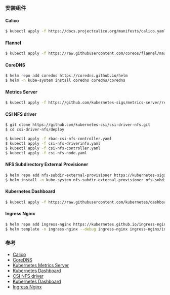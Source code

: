 ### 安装组件

#### Calico

```bash
$ kubectl apply -f https://docs.projectcalico.org/manifests/calico.yaml
```

#### Flannel

```bash
$ kubectl apply -f https://raw.githubusercontent.com/coreos/flannel/master/Documentation/kube-flannel.yml
```

#### CoreDNS

```bash
$ helm repo add coredns https://coredns.github.io/helm
$ helm -n kube-system install coredns coredns/coredns
```

#### Metrics Server

```bash
$ kubectl apply -f https://github.com/kubernetes-sigs/metrics-server/releases/latest/download/components.yaml 
```

#### CSI NFS driver

```bash
$ git clone https://github.com/kubernetes-csi/csi-driver-nfs.git
$ cd csi-driver-nfs/deploy

$ kubectl apply -f rbac-csi-nfs-controller.yaml
$ kubectl apply -f csi-nfs-driverinfo.yaml
$ kubectl apply -f csi-nfs-controller.yaml
$ kubectl apply -f csi-nfs-node.yaml
```

#### NFS Subdirectory External Provisioner

```bash
$ helm repo add nfs-subdir-external-provisioner https://kubernetes-sigs.github.io/nfs-subdir-external-provisioner/
$ helm install -n kube-system nfs-subdir-external-provisioner nfs-subdir-external-provisioner/nfs-subdir-external-provisioner
```

#### Kubernetes Dashboard

```bash
$ kubectl apply -f https://raw.githubusercontent.com/kubernetes/dashboard/v2.3.1/aio/deploy/recommended.yaml
```

#### Ingress Nginx

```bash
$ helm repo add ingress-nginx https://kubernetes.github.io/ingress-nginx
$ helm template -n ingress-nginx --debug ingress-nginx ingress-nginx/ingress-nginx
```

### 参考

- [Calico](https://docs.projectcalico.org/)
- [CoreDNS](https://coredns.io/)
- [Kubernetes Metrics Server](https://github.com/kubernetes-sigs/metrics-server)
- [Kubernetes Dashboard](https://github.com/kubernetes/dashboard)
- [CSI NFS driver](https://github.com/kubernetes-csi/csi-driver-nfs)
- [Kubernetes Dashboard](https://github.com/kubernetes/dashboard)
- [Ingress Nginx](https://kubernetes.github.io/ingress-nginx/)